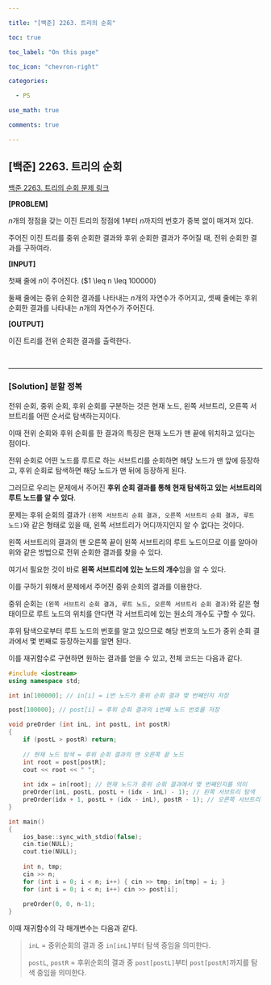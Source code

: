 ```yaml
---

title: "[백준] 2263. 트리의 순회"

toc: true

toc_label: "On this page"

toc_icon: "chevron-right"

categories:

  - PS

use_math: true

comments: true

---
```


## [백준] 2263. 트리의 순회

[백준 2263. 트리의 순회 문제 링크](https://www.acmicpc.net/problem/2263)

**[PROBLEM]**

$n$개의 정점을 갖는 이진 트리의 정점에 1부터 $n$까지의 번호가 중복 없이 매겨져 있다.

주어진 이진 트리를 중위 순회한 결과와 후위 순회한 결과가 주어질 때, 전위 순회한 결과를 구하여라.

**[INPUT]**

첫째 줄에 $n$이 주어진다. ($1 \leq n \leq 100000)

둘째 줄에는 중위 순회한 결과를 나타내는 $n$개의 자연수가 주어지고, 셋째 줄에는 후위 순회한 결과를 나타내는 $n$개의 자연수가 주어진다.

**[OUTPUT]**

이진 트리를 전위 순회한 결과를 출력한다.

<br/>

---

### [Solution] 분할 정복

전위 순회, 중위 순회, 후위 순회를 구분하는 것은 현재 노드, 왼쪽 서브트리, 오른쪽 서브트리를 어떤 순서로 탐색하는지이다.

이때 전위 순회와 후위 순회를 한 결과의 특징은 현재 노드가 맨 끝에 위치하고 있다는 점이다.

전위 순회로 어떤 노드를 루트로 하는 서브트리를 순회하면 해당 노드가 맨 앞에 등장하고, 후위 순회로 탐색하면 해당 노드가 맨 뒤에 등장하게 된다.

그러므로 우리는 문제에서 주어진 **후위 순회 결과를 통해 현재 탐색하고 있는 서브트리의 루트 노드를 알 수 있다**.

문제는 후위 순회의 결과가 `(왼쪽 서브트리 순회 결과, 오른쪽 서브트리 순회 결과, 루트 노드)`와 같은 형태로 있을 때, 왼쪽 서브트리가 어디까지인지 알 수 없다는 것이다.

왼쪽 서브트리의 결과의 맨 오른쪽 끝이 왼쪽 서브트리의 루트 노드이므로 이를 알아야 위와 같은 방법으로 전위 순회한 결과를 찾을 수 있다.

여기서 필요한 것이 바로 **왼쪽 서브트리에 있는 노드의 개수**임을 알 수 있다.

이를 구하기 위해서 문제에서 주어진 중위 순회의 결과를 이용한다.

중위 순회는 `(왼쪽 서브트리 순회 결과, 루트 노드, 오른쪽 서브트리 순회 결과)`와 같은 형태이므로 루트 노드의 위치를 안다면 각 서브트리에 있는 원소의 개수도 구할 수 있다.

후위 탐색으로부터 루트 노드의 번호를 알고 있으므로 해당 번호의 노드가 중위 순회 결과에서 몇 번째로 등장하는지를 알면 된다.

이를 재귀함수로 구현하면 원하는 결과를 얻을 수 있고, 전체 코드는 다음과 같다.

```cpp
#include <iostream>
using namespace std;

int in[100000]; // in[i] = i번 노드가 중위 순회 결과 몇 번째인지 저장

post[100000]; // post[i] = 후위 순회 결과의 i번째 노드 번호를 저장

void preOrder (int inL, int postL, int postR)
{
    if (postL > postR) return;
    
    // 현재 노드 탐색 = 후위 순회 결과의 맨 오른쪽 끝 노드
    int root = post[postR];
    cout << root << " ";
    
    int idx = in[root]; // 현재 노드가 중위 순회 결과에서 몇 번째인지를 의미
    preOrder(inL, postL, postL + (idx - inL) - 1); // 왼쪽 서브트리 탐색
    preOrder(idx + 1, postL + (idx - inL), postR - 1); // 오른쪽 서브트리 탐색
}

int main()
{
    ios_base::sync_with_stdio(false);
    cin.tie(NULL);
    cout.tie(NULL);
    
    int n, tmp;
    cin >> n;
    for (int i = 0; i < n; i++) { cin >> tmp; in[tmp] = i; }
    for (int i = 0; i < n; i++) cin >> post[i];
    
    preOrder(0, 0, n-1);
}
```

이때 재귀함수의 각 매개변수는 다음과 같다.

> `inL` = 중위순회의 결과 중 `in[inL]`부터 탐색 중임을 의미한다.
> 
> `postL`, `postR` = 후위순회의 결과 중 `post[postL]`부터 `post[postR]`까지를 탐색 중임을 의미한다.

